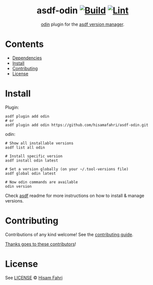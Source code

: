 <div align="center">

# asdf-odin [![Build](https://github.com/hisamafahri/asdf-odin/actions/workflows/build.yml/badge.svg)](https://github.com/hisamafahri/asdf-odin/actions/workflows/build.yml) [![Lint](https://github.com/hisamafahri/asdf-odin/actions/workflows/lint.yml/badge.svg)](https://github.com/hisamafahri/asdf-odin/actions/workflows/lint.yml)

[odin](https://github.com/hisamafahri/asdf-odin) plugin for the [asdf version manager](https://asdf-vm.com).

</div>

# Contents

- [Dependencies](#dependencies)
- [Install](#install)
- [Contributing](#contributing)
- [License](#license)

# Install

Plugin:

```shell
asdf plugin add odin
# or
asdf plugin add odin https://github.com/hisamafahri/asdf-odin.git
```

odin:

```shell
# Show all installable versions
asdf list all odin

# Install specific version
asdf install odin latest

# Set a version globally (on your ~/.tool-versions file)
asdf global odin latest

# Now odin commands are available
odin version
```

Check [asdf](https://github.com/asdf-vm/asdf) readme for more instructions on how to
install & manage versions.

# Contributing

Contributions of any kind welcome! See the [contributing guide](contributing.md).

[Thanks goes to these contributors](https://github.com/hisamafahri/asdf-odin/graphs/contributors)!

# License

See [LICENSE](LICENSE) © [Hisam Fahri](https://github.com/hisamafahri/)
